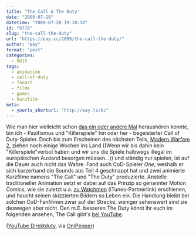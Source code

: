 ```yaml
---
title: "The Call & The Duty"
date: "2009-07-28"
datetime: "2009-07-28 19:18:14"
id: "8778"
slug: "the-call-the-duty"
url: "https://eay.cc/2009/the-call-the-duty/"
author: "eay"
format: "post"
categories:
  - 0815
tags:
  - animation
  - call-of-duty
  - fanart
  - filme
  - games
  - kurzfilm
meta:
  - yourls_shorturl: "http://eay.li/bc"
---
```


Wie man hier vielleicht schon [das ein oder andere Mal](//eay.cc/tag/call-of-duty/) heraushören konnte, bin ich - Pazifismus und "Killerspiele" hin oder her - begeisterter Call of Duty-Spieler. Doch bis zum Erscheinen des nächsten Teils, [Modern Warfare 2](http://www.amazon.de/exec/obidos/ASIN/B002GHB2OI/eayznet-21), ziehen noch einige Wochen ins Land ((Wenn wir bis dahin kein "Killerspiele"verbot haben und wir uns die Spiele halbwegs illegal im europäischen Ausland besorgen müssen...)) und ständig nur spielen, ist auf die Dauer auch nicht das Wahre. Fand auch CoD-Spieler _One_, weshalb er sich kurzerhand die Sounds aus Teil 4 geschnappt hat und zwei animierte Kurzfilme namens "The Call" und "The Duty" produzierte. Anstelle traditioneller Animation setzt er dabei auf das Prinzip so genannter Motion Comics, wie sie zuletzt u.a. [zu Watchmen](http://bit.ly/12EzAm) (iTunes-Partnerlink) erschienen, und haucht seinen skizzierten Bildern so Leben ein. Die Handlung bleibt bei solchen CoD-Fanfilmen zwar auf der Strecke, weniger sehenswert sind sie deswegen aber nicht. Den m.E. besseren The Duty könnt ihr euch im folgenden ansehen, The Call gibt's [bei YouTube](http://www.youtube.com/watch?v=7YRLXFWgWyU).

 ([YouTube Direktduty](http://www.youtube.com/watch?v=1oA_hTRLiRc), via [OniPepper](http://onipepper.de/2009/07/28/the-call-the-duty-sensationeller-fan-animationsfilm/))
